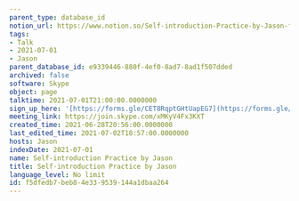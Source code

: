 ```yaml
---
parent_type: database_id
notion_url: https://www.notion.so/Self-introduction-Practice-by-Jason-f5dfedb7beb84e339539144a1dbaa264
tags:
- Talk
- 2021-07-01
- Jason
parent_database_id: e9339446-880f-4ef0-8ad7-8ad1f507dded
archived: false
software: Skype
object: page
talktime: 2021-07-01T21:00:00.0000000
sign_up_here: '[https://forms.gle/CET8RqptGHtUapEG7](https://forms.gle/CET8RqptGHtUapEG7)'
meeting_link: https://join.skype.com/xMKyV4Fx3KXT
created_time: 2021-06-28T20:56:00.0000000
last_edited_time: 2021-07-02T18:57:00.0000000
hosts: Jason
indexDate: 2021-07-01
name: Self-introduction Practice by Jason
title: Self-introduction Practice by Jason
language_level: No limit
id: f5dfedb7-beb8-4e33-9539-144a1dbaa264
---
```







